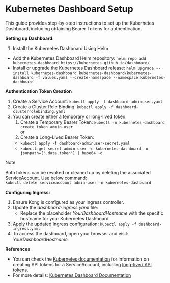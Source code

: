 # Kubernetes Dashboard Setup

This guide provides step-by-step instructions to set up the Kubernetes Dashboard, including obtaining Bearer Tokens for authentication.

**Setting up Dashboard:**

1. Install the Kubernetes Dashboard Using Helm
* Add the Kubernetes Dashboard Helm repository: `helm repo add kubernetes-dashboard https://kubernetes.github.io/dashboard/`
* Install or upgrade the Kubernetes Dashboard release: `helm upgrade --install kubernetes-dashboard kubernetes-dashboard/kubernetes-dashboard -f values.yaml --create-namespace --namespace kubernetes-dashboard`


**Authentication Token Creation**

1. Create a Service Account: `kubectl apply -f dashboard-adminuser.yaml`
2. Create a Cluster Role Binding: `kubectl apply -f dashboard-clusterrolebinding.yaml`
3. You can create either a temporary or long-lived token:
    1. Create a Temporary Bearer Token: `kubectl -n kubernetes-dashboard create token admin-user`  
    or
    2. Create a Long-Lived Bearer Token:   
    * `kubectl apply -f dashboard-adminuser-secret.yaml`   
    * `kubectl get secret admin-user -n kubernetes-dashboard -o jsonpath={".data.token"} | base64 -d`  
> [!NOTE]
> Both tokens can be revoked or cleaned up by deleting the associated ServiceAccount. Use below command:  
`kubectl delete serviceaccount admin-user -n kubernetes-dashboard`


**Configuring Ingress:**

1. Ensure Kong is configured as your Ingress controller.
2. Update the _dashboard-ingress.yaml_ file:
   - Replace the placeholder _YourDashboardHostname_ with the specific hostname for your Kubernetes Dashboard.
3. Apply the updated Ingress configuration: `kubectl apply -f dashboard-ingress.yaml`
4. To access the dashboard, open your browser and visit: _YourDashboardHostname_

**References**

- You can check the [Kubernetes documentation](https://kubernetes.io/docs/tasks/configure-pod-container/configure-service-account/#manually-create-an-api-token-for-a-serviceaccount) for information on creating API tokens for a ServiceAccount, including [long-lived API tokens](https://kubernetes.io/docs/tasks/configure-pod-container/configure-service-account/#manually-create-a-long-lived-api-token-for-a-serviceaccount).
- For more details: [Kubernetes Dashboard Documentation](https://kubernetes.io/docs/tasks/access-application-cluster/web-ui-dashboard/)
